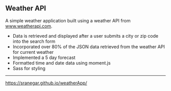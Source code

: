 ## Weather API
A simple weather application built using a weather API from www.weatherapi.com. 

- Data is retrieved and displayed after a user submits a city or zip code into the search form
- Incorporated over 80% of the JSON data retrieved from the weather API for current weather
- Implemented a 5 day forecast 
- Formatted time and date data using moment.js
- Sass for styling

<hr>

https://sranegar.github.io/weatherApp/
